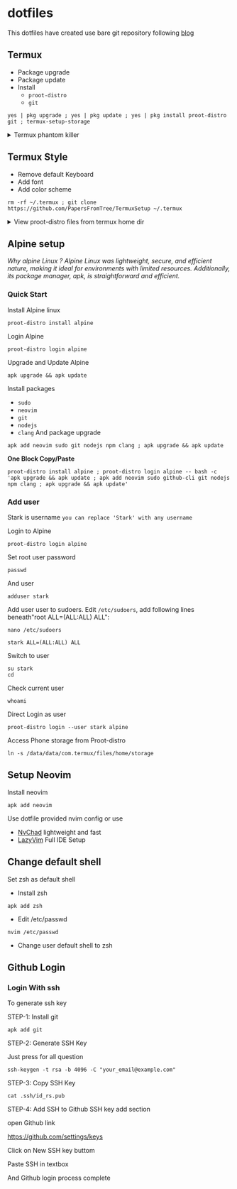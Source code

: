 # dotfiles

This dotfiles have created use bare git repository following [blog](https://www.atlassian.com/git/tutorials/dotfiles)

## Termux

- Package upgrade
- Package update
- Install
  - `proot-distro`
  - `git`

```
yes | pkg upgrade ; yes | pkg update ; yes | pkg install proot-distro git ; termux-setup-storage
```

<details>
 
<summary>Termux phantom killer</summary>
In android phantom process killer kill the termux which lead to server and background process to step
[Guide](https://youtu.be/vK1Jx9ydi5c)  to solve problem

</details>

## Termux Style

- Remove default Keyboard
- Add font
- Add color scheme

```
rm -rf ~/.termux ; git clone https://github.com/PapersFromTree/TermuxSetup ~/.termux
```

<details>
 
<summary>View proot-distro files from termux home dir</summary>

Creates a symlink of installed rootfs on your home dir and make it easily accessable

```
ln -rs $PREFIX/var/lib/proot-distro/installed-rootfs $HOME/proot-distro-rootfs
```

</details>

## Alpine setup

_Why alpine Linux ?
Alpine Linux was lightweight, secure, and efficient nature, making it ideal for environments with limited resources. Additionally, its package manager, apk, is straightforward and efficient._

### Quick Start

Install Alpine linux

```
proot-distro install alpine
```

Login Alpine

```
proot-distro login alpine
```

Upgrade and Update Alpine

```
apk upgrade && apk update
```

Install packages

- `sudo`
- `neovim`
- `git`
- `nodejs`
- `clang`
  And package upgrade

```
apk add neovim sudo git nodejs npm clang ; apk upgrade && apk update
```

**One Block Copy/Paste**

```
proot-distro install alpine ; proot-distro login alpine -- bash -c 'apk upgrade && apk update ; apk add neovim sudo github-cli git nodejs npm clang ; apk upgrade && apk update'
```

### Add user

Stark is username `you can replace 'Stark' with any username`

Login to Alpine

```
proot-distro login alpine
```

Set root user password

```
passwd
```

And user

```
adduser stark
```

Add user user to sudoers. Edit `/etc/sudoers`, add following lines beneath"root ALL=(ALL:ALL) ALL":

```
nano /etc/sudoers
```

```
stark ALL=(ALL:ALL) ALL
```

Switch to user

```
su stark
cd

```

Check current user

```
whoami
```

Direct Login as user

```
proot-distro login --user stark alpine
```

Access Phone storage from Proot-distro

```
ln -s /data/data/com.termux/files/home/storage
```

## Setup Neovim

Install neovim

```
apk add neovim
```

Use dotfile provided nvim config or use

- [NvChad](https://nvchad.com) lightweight and fast
- [LazyVim](https://www.lazyvim.org) Full IDE Setup

## Change default shell

Set zsh as default shell

- Install zsh

```
apk add zsh
```

- Edit /etc/passwd

```
nvim /etc/passwd
```

- Change user default shell to zsh

## Github Login

### Login With ssh

To generate ssh key

STEP-1: Install git

```
apk add git
```

STEP-2: Generate SSH Key

Just press for all question

```
ssh-keygen -t rsa -b 4096 -C "your_email@example.com"
```

STEP-3: Copy SSH Key

```
cat .ssh/id_rs.pub
```

STEP-4: Add SSH to Github SSH key add section

open Github link

https://github.com/settings/keys

Click on New SSH key buttom

Paste SSH in textbox

And Github login process complete
